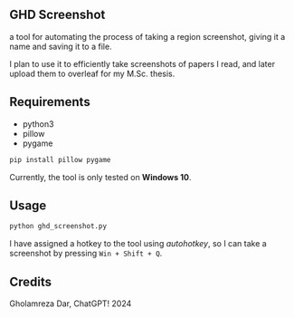 ## GHD Screenshot
a tool for automating the process of taking a region screenshot, giving it a name and saving it to a file.

I plan to use it to efficiently take screenshots of papers I read, and later upload them to overleaf for my M.Sc. thesis.

## Requirements
- python3
- pillow
- pygame
```bash
pip install pillow pygame
```

Currently, the tool is only tested on **Windows 10**.

## Usage
```bash
python ghd_screenshot.py
```

I have assigned a hotkey to the tool using *autohotkey*, so I can take a screenshot by pressing `Win + Shift + Q`.

## Credits
Gholamreza Dar, ChatGPT! 2024
